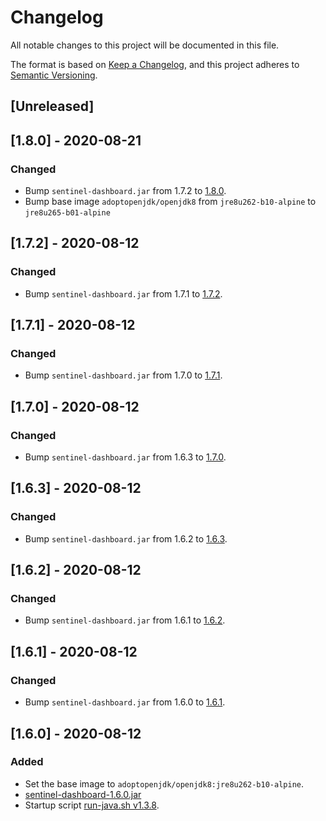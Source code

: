 # Changelog
All notable changes to this project will be documented in this file.

The format is based on [Keep a Changelog](https://keepachangelog.com/en/1.0.0/),
and this project adheres to [Semantic Versioning](https://semver.org/spec/v2.0.0.html).

## [Unreleased]

## [1.8.0] - 2020-08-21
### Changed
- Bump `sentinel-dashboard.jar` from 1.7.2 to [1.8.0](https://github.com/alibaba/Sentinel/releases/download/1.8.0/sentinel-dashboard-1.8.0.jar).
- Bump base image `adoptopenjdk/openjdk8` from `jre8u262-b10-alpine` to `jre8u265-b01-alpine`

## [1.7.2] - 2020-08-12
### Changed
- Bump `sentinel-dashboard.jar` from 1.7.1 to [1.7.2](https://github.com/alibaba/Sentinel/releases/download/1.7.2/sentinel-dashboard-1.7.2.jar).

## [1.7.1] - 2020-08-12
### Changed
- Bump `sentinel-dashboard.jar` from 1.7.0 to [1.7.1](https://github.com/alibaba/Sentinel/releases/download/1.7.1/sentinel-dashboard-1.7.1.jar).

## [1.7.0] - 2020-08-12
### Changed
- Bump `sentinel-dashboard.jar` from 1.6.3 to [1.7.0](https://github.com/alibaba/Sentinel/releases/download/1.7.0/sentinel-dashboard-1.7.0.jar).

## [1.6.3] - 2020-08-12
### Changed
- Bump `sentinel-dashboard.jar` from 1.6.2 to [1.6.3](https://github.com/alibaba/Sentinel/releases/download/1.6.3/sentinel-dashboard-1.6.3.jar).

## [1.6.2] - 2020-08-12
### Changed
- Bump `sentinel-dashboard.jar` from 1.6.1 to [1.6.2](https://github.com/alibaba/Sentinel/releases/download/1.6.2/sentinel-dashboard-1.6.2.jar).

## [1.6.1] - 2020-08-12
### Changed
- Bump `sentinel-dashboard.jar` from 1.6.0 to [1.6.1](https://github.com/alibaba/Sentinel/releases/download/1.6.1/sentinel-dashboard-1.6.1.jar).

## [1.6.0] - 2020-08-12
### Added
- Set the base image to `adoptopenjdk/openjdk8:jre8u262-b10-alpine`.
- [sentinel-dashboard-1.6.0.jar](https://github.com/alibaba/Sentinel/releases/download/1.6.0/sentinel-dashboard-1.6.0.jar)
- Startup script [run-java.sh v1.3.8](https://github.com/fabric8io-images/run-java-sh/blob/v1.3.8/fish-pepper/run-java-sh/fp-files/run-java.sh).
